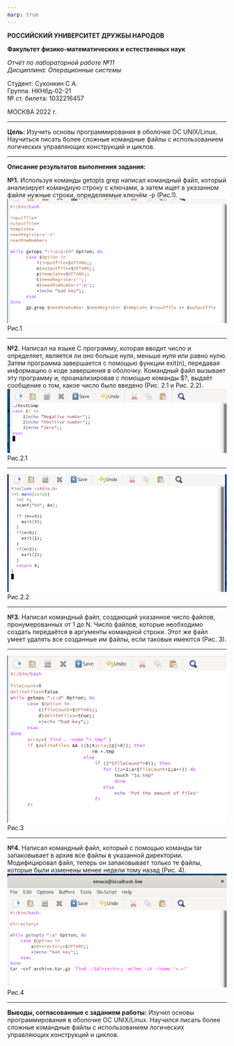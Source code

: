 ```yaml
---
marp: true
---
```


**РОССИЙСКИЙ УНИВЕРСИТЕТ ДРУЖБЫ НАРОДОВ**

**Факультет физико-математических и естественных наук**

*Отчёт по лабораторной работе №11      
Дисциплина: Операционные системы*

Студент: Суконкин С.А.  
Группа: НКНбд-02-21  
№ ст. билета: 1032216457                                       

МОСКВА
2022 г.

---
**Цель:**
Изучить основы программирования в оболочке ОС UNIX/Linux. Научиться писать более
сложные командные файлы с использованием логических управляющих конструкций и циклов.

---
**Описание результатов выполнения задания:**

**№1.**
Используя команды getopts grep написал командный файл, который анализирует командную строку с ключами, а затем ищет в указанном файле нужные строки, определяемые ключём -р (Рис.1).    
![1](https://github.com/sasukonkin/Otchyoty/blob/main/New%20folder%20(11)/11.1.png?raw=true)      
Рис.1

---
**№2.**
Написал на языке С программу, которая вводит число и определяет, является ли оно больше нуля, меньше нуля или равно нулю. Затем программа завершается с помощью функции exit(n), передавая информацию о коде завершения в оболочку. Командный файл вызывает эту программу и, проанализировав с помощью команды $?, выдаёт сообщение о том, какое число было введено (Рис. 2.1 и Рис. 2.2).  
![1](https://github.com/sasukonkin/Otchyoty/blob/main/New%20folder%20(11)/11.2.1.png?raw=true)   
Рис.2.1  

---
![1](https://github.com/sasukonkin/Otchyoty/blob/main/New%20folder%20(11)/11.2.2.png?raw=true)  
Рис.2.2  

---
**№3.**
Написал командный файл, создающий указанное число файлов, пронумерованных от 1 до N. Число файлов, которые необходимо создать передаётся в аргументы командной строки. Этот же файл умеет удалять все созданные им файлы, если таковые имеются (Рис. 3). 

---
![1](https://github.com/sasukonkin/Otchyoty/blob/main/New%20folder%20(11)/11.3.png?raw=true)  
Рис.3

---
**№4.**
Написал командный файл, который с помощью команды tar  запаковывает в архив все файлы в указанной директории. Модифицировал файл, теперь он запаковывает только те файлы, которые были изменены менее недели тому назад (Рис. 4).  
![1](https://github.com/sasukonkin/Otchyoty/blob/main/New%20folder%20(11)/11.4.png?raw=true)  
Рис.4

---
**Выводы, согласованные с заданием работы:**
Изучил основы программирования в оболочке ОС UNIX/Linux. Научился писать более сложные командные файлы с использованием логических управляющих конструкций и циклов.
